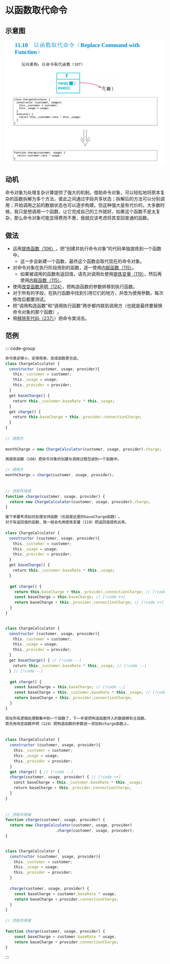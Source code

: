 # 以函数取代命令



## 示意图

![LOGO](/public/image/refactoring/ReplaceCommandWithFunction.png)

## 动机

命令对象为处理复杂计算提供了强大的机制。借助命令对象，可以轻松地将原本复杂的函数拆解为多个方法，彼此之间通过字段共享状态；拆解后的方法可以分别调用；开始调用之前的数据状态也可以逐步构建。但这种强大是有代价的。大多数时候，我只是想调用一个函数，让它完成自己的工作就好。如果这个函数不是太复杂，那么命令对象可能显得费而不惠，我就应该考虑将其变回普通的函数。



## 做法

- 运用[提炼函数（106）](../目录.md#提炼函数-106)​，把“创建并执行命令对象”的代码单独提炼到一个函数中。
  - 这一步会新建一个函数，最终这个函数会取代现在的命令对象。
- 对命令对象在执行阶段用到的函数，逐一使用[内联函数（115）](../目录.md#内联函数-115)。
  - 如果被调用的函数有返回值，请先对调用处使用[提炼变量（119）](../目录.md#提炼变量-119)，然后再使用[内联函数（115）](../目录.md#内联函数-115)。
- 使用[改变函数声明（124）](../目录.md#改变函数声明-124)，把构造函数的参数转移到执行函数。
- 对于所有的字段，在执行函数中找到引用它们的地方，并改为使用参数。每次修改后都要测试。
- 把“调用构造函数”和“调用执行函数”两步都内联到调用方（也就是最终要替换命令对象的那个函数）​。
- 用[移除死代码（237）](../目录.md#移除死代码-237)）把命令类消去。



## 范例


::: code-group

```js [源]
命令类足够小、足够简单，变成函数更合适。
class ChargeCalculator {
　constructor (customer, usage, provider){ 
　　this._customer = customer;
　　this._usage = usage; 
　　this._provider = provider;
　}
　get baseCharge() {
　　return this._customer.baseRate * this._usage;
　}
　get charge() {
　　return this.baseCharge + this._provider.connectionCharge;
　}
}

// 调用方

monthCharge = new ChargeCalculator(customer, usage, provider).charge;

```

```js [提炼函数]
用提炼函数（106）把命令对象的创建与调用过程包装到一个函数中。

// 调用方
monthCharge = charge(customer, usage, provider);


// 顶层作用域
function charge(customer, usage, provider) {
  return new ChargeCalculator(customer, usage, provider).charge;
}


```

```js [提炼变量]
接下来要考虑如何处理支持函数（也就是这里的baseCharge函数）​。
对于有返回值的函数，我一般会先用提炼变量（119）把返回值提炼出来。

class ChargeCalculator {
　constructor (customer, usage, provider){ 
　　this._customer = customer;
　　this._usage = usage; 
　　this._provider = provider;
　}
　get baseCharge() {
　　return this._customer.baseRate * this._usage;
　}

  get charge() {
    return this.baseCharge + this._provider.connectionCharge; // [!code --]
    const baseCharge = this.baseCharge; // [!code ++]
    return baseCharge + this._provider.connectionCharge; // [!code ++]
  }
}

```

```js [内联函数]

class ChargeCalculator {
　constructor (customer, usage, provider){ 
　　this._customer = customer;
　　this._usage = usage; 
　　this._provider = provider;
　}
　get baseCharge() { // [!code --]
　　return this._customer.baseRate * this._usage; // [!code --]
　} // [!code --]

  get charge() {
    const baseCharge = this.baseCharge; // [!code --]
    const baseCharge = this._customer.baseRate * this._usage; // [!code ++]
    return baseCharge + this._provider.connectionCharge; 
  }
}


```

```js [改变函数声明]
现在所有逻辑处理都集中到一个函数了，下一步是把构造函数传入的数据移到主函数。
首先用改变函数声明（124）把构造函数的参数逐一添加到charge函数上。


class ChargeCalculator {
  constructor (customer, usage, provider){ 
  　this._customer = customer;
  　this._usage = usage; 
  　this._provider = provider;
  }
  get charge() { // [!code --]
  charge(customer, usage, provider) { // [!code ++]
  　const baseCharge = this._customer.baseRate * this._usage; 
  　return baseCharge + this._provider.connectionCharge;
  }
}


// 顶层作用域
function charge(customer, usage, provider) {
  return new ChargeCalculator(customer, usage, provider)
                      .charge(customer, usage, provider);
}

```

```js [更新函数]

class ChargeCalculater {
  constructor (customer, usage, provider){
  　this._customer = customer; 
  　this._usage = usage; 
  　this._provider = provider;
  }

  charge(customer, usage, provider) {
    const baseCharge = customer.baseRate * usage; 
    return baseCharge + provider.connectionCharge;
  }
}

// 顶层作用域

function charge(customer, usage, provider) { 
    const baseCharge = customer.baseRate * usage; 
    return baseCharge + provider.connectionCharge;
}

```

:::

